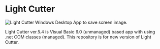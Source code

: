 # Light Cutter
![Light Cutter](http://www.surviveplus.net/ja/wp-content/uploads/desktopapps-LightCutter.png) Windows Desktop App to save screen image.

Light Cutter ver.5.4 is Visual Basic 6.0 (unmanaged) based app with using .net COM classes (managed).
This repository is for new version of Light Cutter.
